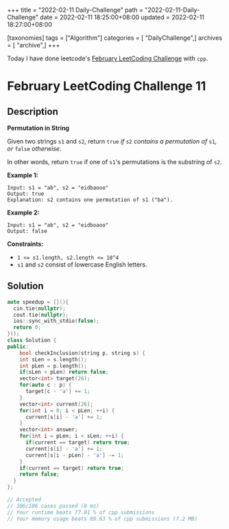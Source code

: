 +++
title = "2022-02-11 Daily-Challenge"
path = "2022-02-11-Daily-Challenge"
date = 2022-02-11 18:25:00+08:00
updated = 2022-02-11 18:27:00+08:00

[taxonomies]
tags = ["Algorithm"]
categories = [ "DailyChallenge",]
archives = [ "archive",]
+++

Today I have done leetcode's [February LeetCoding Challenge](https://leetcode.com/problems/permutation-in-string/) with `cpp`.

<!-- more -->

# February LeetCoding Challenge 11

## Description

**Permutation in String**

Given two strings `s1` and `s2`, return `true` *if* `s2` *contains a permutation of* `s1`*, or* `false` *otherwise*.

In other words, return `true` if one of `s1`'s permutations is the substring of `s2`.

 

**Example 1:**

```
Input: s1 = "ab", s2 = "eidbaooo"
Output: true
Explanation: s2 contains one permutation of s1 ("ba").
```

**Example 2:**

```
Input: s1 = "ab", s2 = "eidboaoo"
Output: false
```

 

**Constraints:**

- `1 <= s1.length, s2.length <= 10^4`
- `s1` and `s2` consist of lowercase English letters.

## Solution

``` cpp
auto speedup = [](){
  cin.tie(nullptr);
  cout.tie(nullptr);
  ios::sync_with_stdio(false);
  return 0;
}();
class Solution {
public:
    bool checkInclusion(string p, string s) {
    int sLen = s.length();
    int pLen = p.length();
    if(sLen < pLen) return false;
    vector<int> target(26);
    for(auto c : p) {
      target[c - 'a'] += 1;
    }
    vector<int> current(26);
    for(int i = 0; i < pLen; ++i) {
      current[s[i] - 'a'] += 1;
    }
    vector<int> answer;
    for(int i = pLen; i < sLen; ++i) {
      if(current == target) return true;
      current[s[i] - 'a'] += 1;
      current[s[i - pLen] - 'a'] -= 1;
    }
    if(current == target) return true;
    return false;
  }
};

// Accepted
// 106/106 cases passed (8 ms)
// Your runtime beats 77.01 % of cpp submissions
// Your memory usage beats 89.63 % of cpp submissions (7.2 MB)
```
